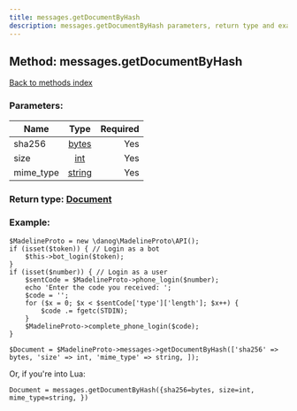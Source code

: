 ```yaml
---
title: messages.getDocumentByHash
description: messages.getDocumentByHash parameters, return type and example
---
```

## Method: messages.getDocumentByHash  
[Back to methods index](index.md)


### Parameters:

| Name     |    Type       | Required |
|----------|:-------------:|---------:|
|sha256|[bytes](../types/bytes.md) | Yes|
|size|[int](../types/int.md) | Yes|
|mime\_type|[string](../types/string.md) | Yes|


### Return type: [Document](../types/Document.md)

### Example:


```
$MadelineProto = new \danog\MadelineProto\API();
if (isset($token)) { // Login as a bot
    $this->bot_login($token);
}
if (isset($number)) { // Login as a user
    $sentCode = $MadelineProto->phone_login($number);
    echo 'Enter the code you received: ';
    $code = '';
    for ($x = 0; $x < $sentCode['type']['length']; $x++) {
        $code .= fgetc(STDIN);
    }
    $MadelineProto->complete_phone_login($code);
}

$Document = $MadelineProto->messages->getDocumentByHash(['sha256' => bytes, 'size' => int, 'mime_type' => string, ]);
```

Or, if you're into Lua:

```
Document = messages.getDocumentByHash({sha256=bytes, size=int, mime_type=string, })
```

